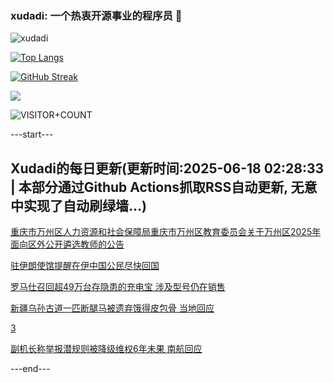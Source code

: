 ### xudadi: 一个热衷开源事业的程序员 👋

![xudadi](https://github-readme-stats-git-masterorgs-github-readme-stats-team.vercel.app/api?username=xudadi)

[![Top Langs](https://github-readme-stats.vercel.app/api/top-langs/?username=xudadi)](https://github.com/anuraghazra/github-readme-stats)

[![GitHub Streak](https://streak-stats.demolab.com?user=xudadi&locale=zh_Hans)](https://git.io/streak-stats)

![](https://raw.githubusercontent.com/xudadi/xudadi/main/assets/github-contribution-grid-snake.svg)

![VISITOR+COUNT](https://komarev.com/ghpvc/?username=xudadi&label=VISITOR+COUNT)


---start---

## Xudadi的每日更新(更新时间:2025-06-18 02:28:33 | 本部分通过Github Actions抓取RSS自动更新, 无意中实现了自动刷绿墙...)

[重庆市万州区人力资源和社会保障局重庆市万州区教育委员会关于万州区2025年面向区外公开遴选教师的公告](https://www.gongkaoleida.com/article/2457669)

[驻伊朗使馆提醒在伊中国公民尽快回国](https://m.163.com/news/article/K299DP7L0514R9OJ.html)

[罗马仕召回超49万台存隐患的充电宝 涉及型号仍在销售](https://m.163.com/news/article/K295V9ES0514D3UH.html)

[新疆乌孙古道一匹断腿马被遗弃饿得皮包骨 当地回应](https://m.163.com/news/article/K292QJB1053469M5.html)

[3](https://m.163.com/touch/news/sub/domestic)

[副机长称举报潜规则被降级维权6年未果 南航回应](https://m.163.com/news/article/K2946P6605561G0D.html)

---end---
